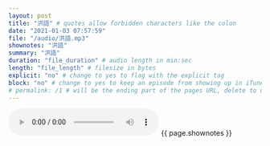 ```yaml
---
layout: post
title: "洪語" # quotes allow forbidden characters like the colon
date: "2021-01-03 07:57:59"
file: "/audio/洪語.mp3"
shownotes: "洪語"
summary: "洪語"
duration: "file_duration" # audio length in min:sec
length: "file_length" # filesize in bytes
explicit: "no" # change to yes to flag with the explicit tag
block: "no" # change to yes to keep an episode from showing up in iTunes
# permalink: /1 # will be the ending part of the pages URL, delete to default to the title
---
```


<audio controls>
<source src="{{site.url}}{{site.baseurl}}{{ page.file }}" type="audio/x-mp3">
Your browser does not support the audio element.
</audio>
{{ page.shownotes }}
